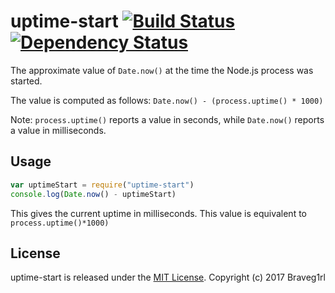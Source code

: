 # uptime-start [![Build Status](https://travis-ci.org/braveg1rl/uptime-start.png?branch=master)](https://travis-ci.org/braveg1rl/uptime-start) [![Dependency Status](https://david-dm.org/braveg1rl/uptime-start.png)](https://david-dm.org/braveg1rl/uptime-start)

The approximate value of `Date.now()` at the time the Node.js process was started.

The value is computed as follows: `Date.now() - (process.uptime() * 1000)`

Note: `process.uptime()` reports a value in seconds, while `Date.now()` reports a value in milliseconds.

## Usage

```javascript
var uptimeStart = require("uptime-start")
console.log(Date.now() - uptimeStart)
```

This gives the current uptime in milliseconds. This value is equivalent to `process.uptime()*1000)`

## License

uptime-start is released under the [MIT License](http://opensource.org/licenses/MIT).
Copyright (c) 2017 Braveg1rl
